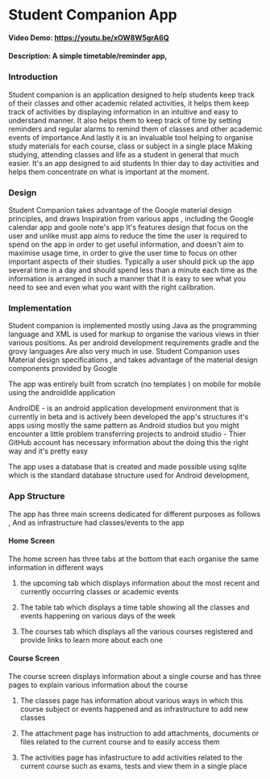 # Student Companion App
#### Video Demo:  <https://youtu.be/xOW8W5grA6Q>
#### Description: A simple timetable/reminder app, 

### Introduction
Student companion is an application designed to help students keep track of their classes and other academic related activities, it helps them keep track of activities by displaying information in an intuitive and easy to understand manner. It also helps them to keep track of time by setting reminders and regular alarms to remind them of classes and other academic events of importance.And lastly it is an invaluable tool helping to organise study materials for each course, class or subject in a single place Making studying, attending classes and life as a student in general that much easier. It's an app designed to aid students In thier day to day activities and helps them concentrate on what is important at the moment.

### Design
Student Companion takes advantage of the Google material design principles, and draws 
Inspiration from various apps , including the Google calendar app
and goole note's app
It's features design that focus on the user and unlike must app aims to reduce the time the user is required to spend on the app in order to get useful information, and doesn't aim to maximise usage time, in order to give the user time to focus on other important aspects of their studies. 
Typically a user should pick up the app several time in a day and should spend less than a minute each time as the information is arranged in such a manner that it is easy to see what you need to see and even what you want with the right calibration.

### Implementation

Student companion is implemented mostly using Java as the programming language and XML is used for markup to organise the 
various views in thier various positions. 
As per android development requirements gradle and the grovy languages
Are also very much in use.  Student Companion uses Material design specifications , and takes advantage of the material design components provided by Google

The app was entirely built from scratch (no templates ) on mobile for mobile using the androidIde  application

AndroIDE - is an android application development environment that is currently in beta and is actively been developed the app's structures it's apps using mostly the same pattern as Android studios but you might encounter a little problem transferring projects to android studio - Thier GitHub account has necessary information about the doing this the right way and it's pretty easy

The app uses a database that is created and made possible using sqlite 
which is the standard database structure used for Android development,

### App Structure

The app has three main screens dedicated for different purposes as follows ,
And as infrastructure had classes/events to the app

#### Home Screen 
The home screen has three tabs at the bottom that each organise the same information in different ways 

1. the upcoming tab which displays information about the most recent and currently 
occurring classes or academic events

2. The table tab which displays a time table showing all the classes and events 
happening on various days of the week

3. The courses tab which displays all the various courses registered and provide 
links to learn more about each one

#### Course Screen 
The course screen displays information about a single course and has three pages to
explain various information about the course
1. The classes page has information about various ways in which this course subject 
or events happened and as infrastructure to add new classes

2. The attachment page has instruction to add attachments, documents or files related 
to the current course and to easily access them

3. The activities page has infastructure to add activities related to the current course
 such as exams, tests and view them in a single place
